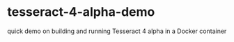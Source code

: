 # tesseract-4-alpha-demo
quick demo on building and running Tesseract 4 alpha in a Docker container
